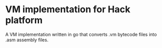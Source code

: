 # VM implementation for Hack platform

A VM implementation written in go that converts .vm bytecode files into .asm assembly files.

